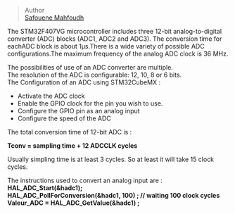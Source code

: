 > Author  
> [Safouene Mahfoudh](https://github.com/Safouene-Mahfoudh)


The STM32F407VG microcontroller includes three 12-bit analog-to-digital converter (ADC) blocks (ADC1, ADC2 and ADC3). The conversion time for eachADC block is about 1µs.There is a wide variety of possible ADC configurations.The maximum frequency of the analog ADC clock is 36 MHz.

The possibilities of use of an ADC converter are multiple.  
The resolution of the ADC is configurable: 12, 10, 8 or 6 bits.  
The Configuration of an ADC using STM32CubeMX :  
- Activate the ADC clock
- Enable the GPIO clock for the pin you wish to use.
- Configure the GPIO pin as an analog input
- Configure the speed of the ADC

The total conversion time of 12-bit ADC is :  

**Tconv = sampling time + 12 ADCCLK cycles**

Usually simpling time is at least 3 cycles. So at least it will take 15 clock cycles.  

The instructions used to convert an analog input are :  
**HAL_ADC_Start(&hadc1);    
HAL_ADC_PollForConversion(&hadc1, 100) ; // waiting 100 clock cycles  
Valeur_ADC = HAL_ADC_GetValue(&hadc1) ;**

